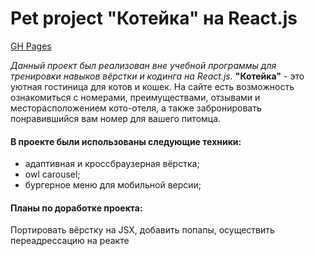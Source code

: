 # Pet project "Котейка" на React.js

[GH Pages]()

*Данный проект был реализован вне учебной программы для тренировки навыков вёрстки и кодинга на React.js.*
**"Котейка"** - это уютная гостиница для котов и кошек. На сайте есть возможность ознакомиться с номерами, преимуществами, отзывами и месторасположением кото-отеля, а также забронировать понравившийся вам номер для вашего питомца.

#### В проекте были использованы следующие техники:

- адаптивная и кроссбраузерная вёрстка;
- owl carousel;
- бургерное меню для мобильной версии;
<!-- - функциональные компоненты;
- синтаксис JSX;
- декларативный подход;
- хуки useState, useEffect;
- рефы;
- зависимости;
- поднятие стейта;
- создание и подписка на контекст;
- переадресация пользователя; -->

#### Планы по доработке проекта: 
Портировать вёрстку на JSX, добавить попапы, осуществить переадрессацию на реакте
